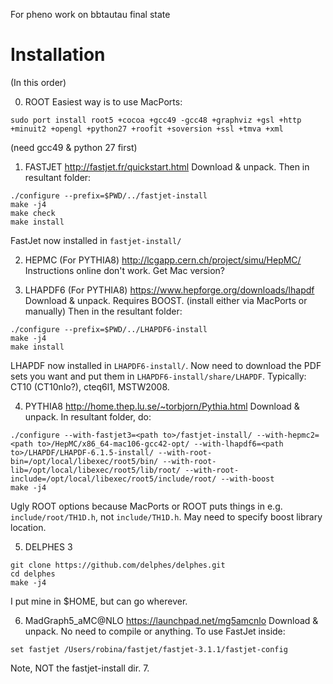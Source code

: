 For pheno work on bbtautau final state

# Installation
(In this order)

0. ROOT
Easiest way is to use MacPorts:
```
sudo port install root5 +cocoa +gcc49 -gcc48 +graphviz +gsl +http +minuit2 +opengl +python27 +roofit +soversion +ssl +tmva +xml
```
(need gcc49 & python 27 first)

1. FASTJET
http://fastjet.fr/quickstart.html
Download & unpack.
Then in resultant folder:
```
./configure --prefix=$PWD/../fastjet-install
make -j4
make check
make install
```
FastJet now installed in `fastjet-install/`

2. HEPMC
(For PYTHIA8)
http://lcgapp.cern.ch/project/simu/HepMC/
Instructions online don't work. Get Mac version?

3. LHAPDF6
(For PYTHIA8)
https://www.hepforge.org/downloads/lhapdf
Download & unpack.
Requires BOOST. (install either via MacPorts or manually)
Then in the resultant folder:
```
./configure --prefix=$PWD/../LHAPDF6-install
make -j4
make install
```
LHAPDF now installed in `LHAPDF6-install/`. Now need to download the PDF sets you want and put them in `LHAPDF6-install/share/LHAPDF`. Typically: CT10 (CT10nlo?), cteq6l1, MSTW2008.

4. PYTHIA8
http://home.thep.lu.se/~torbjorn/Pythia.html
Download & unpack. In resultant folder, do:
```
./configure --with-fastjet3=<path to>/fastjet-install/ --with-hepmc2=<path to>/HepMC/x86_64-mac106-gcc42-opt/ --with-lhapdf6=<path to>/LHAPDF/LHAPDF-6.1.5-install/ --with-root-bin=/opt/local/libexec/root5/bin/ --with-root-lib=/opt/local/libexec/root5/lib/root/ --with-root-include=/opt/local/libexec/root5/include/root/ --with-boost
make -j4
```
Ugly ROOT options because MacPorts or ROOT puts things in e.g. `include/root/TH1D.h`, not `include/TH1D.h`. May need to specify boost library location.

5. DELPHES 3
```
git clone https://github.com/delphes/delphes.git
cd delphes
make -j4
```
I put mine in $HOME, but can go wherever.

6. MadGraph5_aMC@NLO
https://launchpad.net/mg5amcnlo
Download & unpack. No need to compile or anything.
To use FastJet inside:
```
set fastjet /Users/robina/fastjet/fastjet-3.1.1/fastjet-config
```
Note, NOT the fastjet-install dir.
7.
